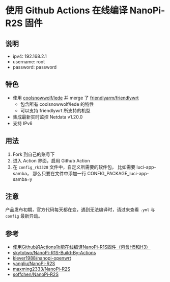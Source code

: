 # 使用 Github Actions 在线编译 NanoPi-R2S 固件

## 说明
* ipv4: 192.168.2.1
* username: root
* password: password

## 特色
* 使用 [coolsnowwolf/lede](https://github.com/coolsnowwolf/lede) 并 merge 了 [friendlyarm/friendlywrt](https://github.com/friendlyarm/friendlywrt)
    - 包含所有 coolsnowwolf/lede 的特性
    - 可以支持 friendlywrt 所支持的机型
* 集成最新实时监控 Netdata v1.20.0
* 支持 IPv6

## 用法
1. Fork 到自己的账号下
2. 进入 Action 界面，启用 Github Action
3. 在 `config_rk3328` 文件中，自定义所需要的软件包，
比如需要 luci-app-samba， 那么只要在文件中添加一行 CONFIG_PACKAGE_luci-app-samba=y

## 注意
产品发布初期，官方代码每天都在变，遇到无法编译时，请过来查看 `.yml` 与 `config` 最新异动。

## 参考
* [使用Github的Actions功能在线编译NanoPi-R1S固件（包含H5和H3）](https://totoro.site/index.php/archives/70/)
* [skytotwo/NanoPi-R1S-Build-By-Actions](https://github.com/skytotwo/NanoPi-R1S-Build-By-Actions)
* [klever1988/nanopi-openwrt](https://github.com/klever1988/nanopi-openwrt)
* [yangliu/NanoPi-R2S](https://github.com/yangliu/NanoPi-R2S)
* [maxming2333/NanoPi-R2S](https://github.com/maxming2333/NanoPi-R2S)
* [soffchen/NanoPi-R2S](https://github.com/soffchen/NanoPi-R2S)
